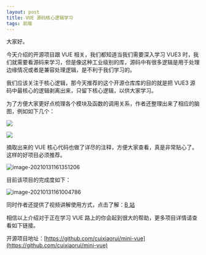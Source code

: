 ```yaml
---
layout: post
title: VUE 源码核心逻辑学习
tags: 前端
---
```


大家好。

今天介绍的开源项目跟 VUE 相关，我们都知道当我们需要深入学习 VUE3 时，我们就需要看源码来学习，但是像这种工业级别的库，源码中有很多逻辑是用于处理边缘情况或者是兼容处理逻辑，是不利于我们学习的。

我们应该关注于核心逻辑，那今天推荐的这个开源仓库库的目的就是把 VUE3 源码中最核心的逻辑剥离出来，只留下核心逻辑，以供大家学习。

为了方便大家更好点梳理各个模块及函数的调用关系，作者还整理出来了相应的脑图，例如如下几个：

![](https://raw.githubusercontent.com/ZhuPeng/pic/master/images/compress_vue.nao.png)

![](https://raw.githubusercontent.com/ZhuPeng/pic/master/images/compress_minivue.nao02.png)

摘取出来的 VUE 核心代码也做了详尽的注释，方便大家查看，真是非常贴心了。这样的好项目必须推荐。

![image-20210131161351206](https://raw.githubusercontent.com/ZhuPeng/pic/master/images/compress_image-20210131161351206.png)

目前该项目的完成度如下：

![image-20210131161004786](https://raw.githubusercontent.com/ZhuPeng/pic/master/images/compress_image-20210131161004786.png)

同时作者还提供了视频讲解使用方式，点击了解：[B 站](https://www.bilibili.com/video/BV1Zy4y1J73E) 

相信以上介绍对于正在学习 VUE 路上的你会起到很大的帮助，更多项目详情请查看如下链接。

开源项目地址：[https://github.com/cuixiaorui/mini-vue](https://github.com/cuixiaorui/mini-vue)
